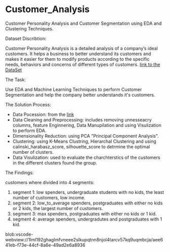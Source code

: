 # Customer_Analysis
Customer Personality Analysis and Customer Segmentation using EDA and Clustering Techniques.

Dataset Discribtion: 

Customer Personality Analysis is a detailed analysis of a company’s ideal customers. 
It helps a business to better understand its customers and makes it easier for them to modify products according to the specific needs, behaviors and concerns of different types of customers.
[link to the DataSet](https://www.kaggle.com/datasets/imakash3011/customer-personality-analysis)

The Task: 

Use EDA and Machine Learning Techniques to perform Customer Segmentation and help the company better understands it's customers.

The Solution Process:

- Data Pocession: from the [link]((https://www.kaggle.com/datasets/imakash3011/customer-personality-analysis))
- Data Cleaning and Preprocessing: includes removing unnesseacry columns, feature Enginnering, Data Manupilation and using Visulization to perform EDA.
- Dimensionality Reduction: using PCA "Principal Component Analysis".
- Clustering: using K-Means Clustring, Hierarchal Clustering and using calinski_harabasz_score, silhouette_score to detrmine the optimal number of clusters.
- Data Visulization: used to evaluate the charchterstics of the customers in the different clusters found the group.

The Findings:

customers where divided into 4 segments:
1. segment 1: low spenders, undergraduate students with no kids, the least number of customers, low income.
2. segment 2: low_to_average spenders, postgraduates with either no kids or 2 kids, the largest number of customers.
3. segment 3: max spenders, postgraduates with either no kids or 1 kid.
4. segment 4: average spenders, undergradutes and postgraduates with 1 kid.

blob:vscode-webview://1lml192ghaglmfvneee2slkupqtnn8njol4tarcv57kq9uqmbcja/aee641eb-f73e-44cf-8a6e-49ad2e6a8936

